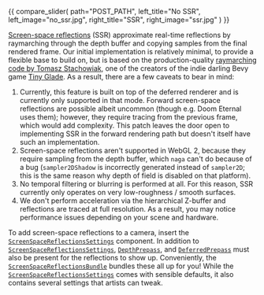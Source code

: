 <!-- Implement opt-in sharp screen-space reflections for the deferred renderer, with improved raymarching code. -->
<!-- https://github.com/bevyengine/bevy/pull/13418 -->

{{ compare_slider(
    path="POST_PATH",
    left_title="No SSR",
    left_image="no_ssr.jpg",
    right_title="SSR",
    right_image="ssr.jpg"
) }}

[Screen-space reflections](https://lettier.github.io/3d-game-shaders-for-beginners/screen-space-reflection.html) (SSR) approximate real-time reflections by raymarching through the depth buffer and copying samples from the final rendered frame.
Our initial implementation is relatively minimal, to provide a flexible base to build on, but is based on the production-quality [raymarching code by Tomasz Stachowiak](https://gist.github.com/h3r2tic/9c8356bdaefbe80b1a22ae0aaee192db), one of the creators of the indie darling Bevy game [Tiny Glade](https://store.steampowered.com/app/2198150/Tiny_Glade/).
As a result, there are a few caveats to bear in mind:

1. Currently, this feature is built on top of the deferred renderer and is currently only supported in that mode. Forward screen-space reflections are possible albeit uncommon (though e.g. Doom Eternal uses them); however, they require tracing from the previous frame, which would add complexity. This patch leaves the door open to implementing SSR in the forward rendering path but doesn't itself have such an implementation.
2. Screen-space reflections aren't supported in WebGL 2, because they require sampling from the depth buffer, which `naga` can't do because of a bug (`sampler2DShadow` is incorrectly generated instead of `sampler2D`; this is the same reason why depth of field is disabled on that platform).
3. No temporal filtering or blurring is performed at all. For this reason, SSR currently only operates on very low-roughness / smooth surfaces.
4. We don't perform acceleration via the hierarchical Z-buffer and reflections are traced at full resolution. As a result, you may notice performance issues depending on your scene and hardware.

To add screen-space reflections to a camera, insert the [`ScreenSpaceReflectionsSettings`] component.
In addition to [`ScreenSpaceReflectionsSettings`], [`DepthPrepass`], and [`DeferredPrepass`] must also be present for the reflections to show up.
Conveniently, the [`ScreenSpaceReflectionsBundle`] bundles these all up for you!
While the [`ScreenSpaceReflectionsSettings`] comes with sensible defaults, it also contains several settings that artists can tweak.

[`ScreenSpaceReflectionsBundle`]: https://docs.rs/bevy/0.14/bevy/pbr/struct.ScreenSpaceReflectionsBundle.html
[`ScreenSpaceReflectionsSettings`]:https://docs.rs/bevy/0.14/bevy/pbr/struct.ScreenSpaceReflectionsSettings.html
[`DepthPrepass`]: https://docs.rs/bevy/0.14/bevy/core_pipeline/prepass/struct.DepthPrepass.html
[`DeferredPrepass`]: https://docs.rs/bevy/0.14/bevy/core_pipeline/prepass/struct.DeferredPrepass.html

